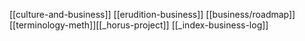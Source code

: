 [[culture-and-business]]
[[erudition-business]]
[[business/roadmap]]
[[terminology-meth]][[_horus-project]]
[[_index-business-log]]